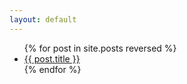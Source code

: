 ```yaml
---
layout: default
---
```


<ul>
{% for post in site.posts reversed %}
<li><a href="{{ site.baseurl }}{{ post.url}}">{{ post.title }}</a></li>
{% endfor %}
</ul>

